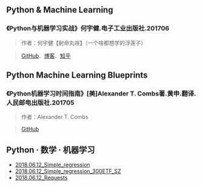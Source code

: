 ## Python & Machine Learning

### 《Python与机器学习实战》何宇健.电子工业出版社.201706

> 作者：何宇健【射命丸咲】（一个啥都想学的浮莲子）

> [GitHub](https://github.com/bitbyte27/MachineLearning)、[博客](http://www.carefree0910.com/)、[知乎](https://zhuanlan.zhihu.com/carefree0910-pyml)

## Python Machine Learning Blueprints

### 《Python机器学习时间指南》[美]Alexander T. Combs著.黄申.翻译.人民邮电出版社.201705

> 作者：Alexander T. Combs

> [GitHub](https://github.com/acombs)

## Python · 数学 · 机器学习
* [2018.06.12_Simple_regression](ipynb/2018.06.12_Simple_regression.ipynb)
* [2018.06.12_Simple_regression_300ETF_SZ](ipynb/2018.06.12_Simple_regression_300ETF_SZ.ipynb)
* [2018.06.12_Requests](https://github.com/bitbyte27/PythonQuant/blob/master/Machine_Learning/ipynb/2018.06.12_Requests.ipynb)

